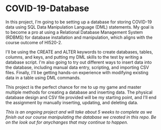 # COVID-19-Database

In this project, I'm going to be setting up a database for storing COVID-19 data using SQL Data Manipulation Language (DML) statements. My goal is to become a pro at using a Relational Database Management System (RDBMS) for database installation and manipulation, which aligns with the course outcome of HI520-2.

I'll be using the CREATE and ALTER keywords to create databases, tables, columns, and keys, and putting my DML skills to the test by writing a database script. I'm also going to try out different ways to insert data into the database, including manual data entry, scripting, and importing CSV files. Finally, I'll be getting hands-on experience with modifying existing data in a table using DML commands.  

This project is the perfect chance for me to up my game and master multiple methods for creating a database and inserting data. The physical database design and CSV file provided will be my starting point, and I'll end the assignment by manually inserting, updating, and deleting data.

*This is an ongoing project and will take about 5 weeks to complete as we finish out our course manipulating the database we created in this repo. Be on the look out for anychanges that may continue to happen.*
